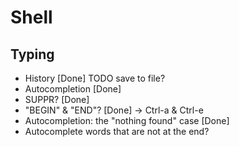 
# Shell

## Typing

* History [Done] TODO save to file?
* Autocompletion [Done]
* SUPPR? [Done]
* "BEGIN" & "END"? [Done] -> Ctrl-a & Ctrl-e
* Autocompletion: the "nothing found" case [Done]
* Autocomplete words that are not at the end?
